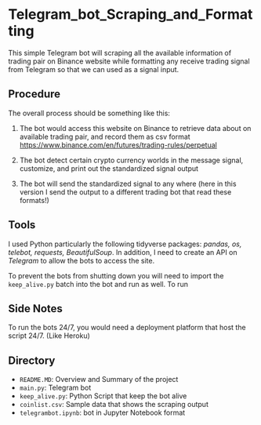 # Telegram_bot_Scraping_and_Formatting

This simple Telegram bot will scraping all the available information of trading pair on Binance website while formatting any receive trading signal from Telegram so that we can used as a signal input.

## Procedure

The overall process should be something like this:

1. The bot would access this website on Binance to retrieve data about on available trading pair, and record them as csv format
https://www.binance.com/en/futures/trading-rules/perpetual

2. The bot detect certain crypto currency worlds in the message signal, customize, and print out the standardized signal output

3. The bot will send the standardized signal to any where (here in this version I send the output to a different trading bot that read these formats!)

## Tools

I used Python particularly the following tidyverse packages: *pandas, os, telebot, requests, BeautifulSoup*. In addition, I need to create an API on *Telegram* to allow the bots to access the site. 

To prevent the bots from shutting down you will need to import the `keep_alive.py` batch into the bot and run as well. To run

## Side Notes

To run the bots 24/7, you would need a deployment platform that host the script 24/7. (Like Heroku)

## Directory

- `README.MD`: Overview and Summary of the project
- `main.py`: Telegram bot
- `keep_alive.py`: Python Script that keep the bot alive
- `coinlist.csv`: Sample data that shows the scraping output
- `telegrambot.ipynb`: bot in Jupyter Notebook format
